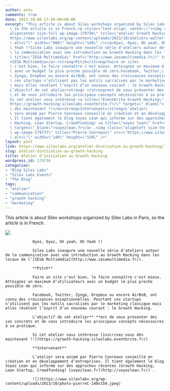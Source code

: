 ```yaml
---
author: anto
comments: true
date: 2013-10-08 17:40:08+00:00
excerpt: "This article is about Silex workshops organized by Silex Labs in Paris,\
  \ so the article is in French.<p style=\"text-align: center;\"><img class=\"\
  aligncenter size-full wp-image-179736\" title=\"atelier Growth Hacking\" src=\"\
  https://www.silexlabs.org/wp-content/uploads/2013/10/ateliers-walter-melon-01.png\"\
  \ alt=\"\" width=\"608\" height=\"140\" /></p>Oyez, Oyez, Oh yeah, Oh\
  \ Yeah !!Silex Labs inaugure une nouvelle série d'ateliers autour de\
  \ la communication avec une introduction au Growth Hacking dans les locaux de l'<a\
  \ title=\"IESA Multimédia\" href=\"http://www.iesamultimedia.fr/\" target=\"_blank\"\
  >IESA Multimédia</a>.<strong>Pitch</strong>Faire un site\
  \ c'est bien, le faire connaître c'est mieux. Atteignez un maximum d'utilisateurs\
  \ avec un budget le plus proche possible de zéro.Facebook, Twitter,\
  \ Zynga, Dropbox ou encore AirBnB, ont connu des croissances exceptionnelles. Pourtant\
  \ ces startups n’utilisent pas les outils sacralisés par le marketing classique\
  \ mais elles révèlent l’esprit d’un nouveau courant : le Growth Hacking.\
  L’objectif de cet atelier<strong> </strong>est de vous présenter des cas concrets\
  \ et de vous introduire les principaux concepts nécessaires à sa pratique.\
  Si cet atelier vous intéresse <a title=\"Eventbrite Growth Hacking\" href=\"\
  https://growth-hacking-silexlabs.eventbrite.fr/\" target=\"_blank\">inscrivez-vous\
  \ dès maintenant !!</a><strong>Intervenant</strong>L’atelier\
  \ sera animé par Pierre Conreaux conseillé en création et en développement d’entreprises.\
  \ Il tient également le blog Soyez Lean qui informe sur des approches récentes (Growth\
  \ Hacking, Lean Startup, Crowdfunding) <a title=\"soyez lean\" href=\"http://soyezlean.fr/\"\
  \ target=\"_blank\">soyezlean.fr</a> .<img class=\"alignleft size-thumbnail\
  \ wp-image-179737\" title=\"Pierre Conreaux\" src=\"https://www.silexlabs.org/wp-content/uploads/2013/10/photo-pierreC-140x150.jpeg\"\
  \ alt=\"\" width=\"140\" height=\"150\" />"
layout: post
link: https://www.silexlabs.org/atelier-dinitiation-au-growth-hacking/
slug: atelier-dinitiation-au-growth-hacking
title: Atelier d'initiation au Growth Hacking
wordpress_id: 179734
categories:
- "Blog Silex Labs"
- "Silex Labs Events"
- "The Blog"
tags:
- "atelier"
- "communication"
- "growth hacking"
- "marketing"
---
```


This article is about Silex workshops organized by Silex Labs in Paris, so the article is in French.


![](https://www.silexlabs.org/wp-content/uploads/2013/10/ateliers-walter-melon-01.png)


				Oyez, Oyez, Oh yeah, Oh Yeah !!

				Silex Labs inaugure une nouvelle série d'ateliers autour de la communication avec une introduction au Growth Hacking dans les locaux de l'[IESA Multimédia](http://www.iesamultimedia.fr/).

				**Pitch**

				Faire un site c'est bien, le faire connaître c'est mieux. Atteignez un maximum d'utilisateurs avec un budget le plus proche possible de zéro.

				Facebook, Twitter, Zynga, Dropbox ou encore AirBnB, ont connu des croissances exceptionnelles. Pourtant ces startups n’utilisent pas les outils sacralisés par le marketing classique mais elles révèlent l’esprit d’un nouveau courant : le Growth Hacking.

				L’objectif de cet atelier** **est de vous présenter des cas concrets et de vous introduire les principaux concepts nécessaires à sa pratique.

				Si cet atelier vous intéresse [inscrivez-vous dès maintenant !!](https://growth-hacking-silexlabs.eventbrite.fr/)

				**Intervenant**

				L’atelier sera animé par Pierre Conreaux conseillé en création et en développement d’entreprises. Il tient également le blog Soyez Lean qui informe sur des approches récentes (Growth Hacking, Lean Startup, Crowdfunding) [soyezlean.fr](http://soyezlean.fr/) .

				![](https://www.silexlabs.org/wp-content/uploads/2013/10/photo-pierreC-140x150.jpeg)
